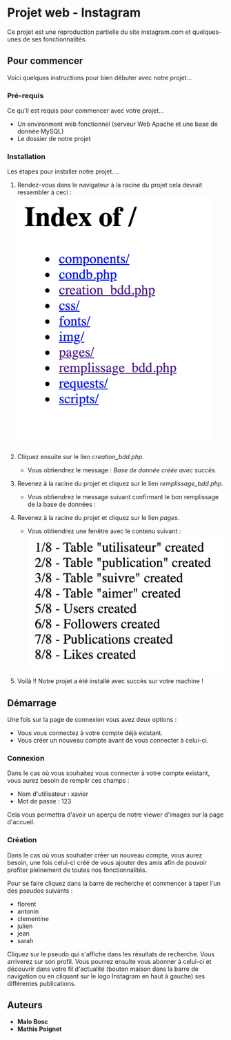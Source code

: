 # Projet web - Instagram

Ce projet est une reproduction partielle du site instagram.com et quelques-unes de ses fonctionnalités.

## Pour commencer

Voici quelques instructions pour bien débuter avec notre projet...

### Pré-requis

Ce qu'il est requis pour commencer avec votre projet...

- Un environment web fonctionnel (serveur Web Apache et une base de donnée MySQL)
- Le dossier de notre projet

### Installation

Les étapes pour installer notre projet....

1. Rendez-vous dans le navigateur à la racine du projet cela devrait ressembler à ceci :
   ![racine_projet](./src/img/readme/index.png)

2. Cliquez ensuite sur le lien _creation_bdd.php_.
    - Vous obtiendrez le message : _Base de donnée créée avec succès_.

3. Revenez à la racine du projet et cliquez sur le lien _remplissage_bdd.php_.
    - Vous obtiendrez le message suivant confirmant le bon remplissage de la base de données :

4. Revenez à la racine du projet et cliquez sur le lien _pages_.
    - Vous obtiendrez une fenêtre avec le contenu suivant :
      ![racine_projet](./src/img/readme/filled.png)

5. Voilà !! Notre projet a été installé avec succès sur votre machine !

## Démarrage

Une fois sur la page de connexion vous avez deux options :

- Vous vous connectez à votre compte déjà existant.
- Vous créer un nouveau compte avant de vous connecter à celui-ci.

### Connexion

Dans le cas où vous souhaitez vous connecter à votre compte existant, vous aurez besoin de remplir ces champs :

- Nom d'utilisateur : xavier
- Mot de passe : 123

Cela vous permettra d'avoir un aperçu de notre viewer d'images sur la page d'accueil.

### Création

Dans le cas où vous souhaiter créer un nouveau compte, vous aurez besoin, une fois celui-ci créé de vous ajouter des
amis afin de pouvoir profiter pleinement de toutes nos fonctionnalités.

Pour se faire cliquez dans la barre de recherche et commencer à taper l'un des pseudos suivants :

- florent
- antonin
- clementine
- julien
- jean
- sarah

Cliquez sur le pseudo qui s'affiche dans les résultats de recherche. Vous arriverez sur son profil. Vous pourrez ensuite
vous abonner à celui-ci et découvrir dans votre fil d'actualité (bouton maison dans la barre de navigation ou en
cliquant sur le logo Instagram en haut à gauche) ses différentes publications.

## Auteurs

* **Malo Bosc**
* **Mathis Poignet**


